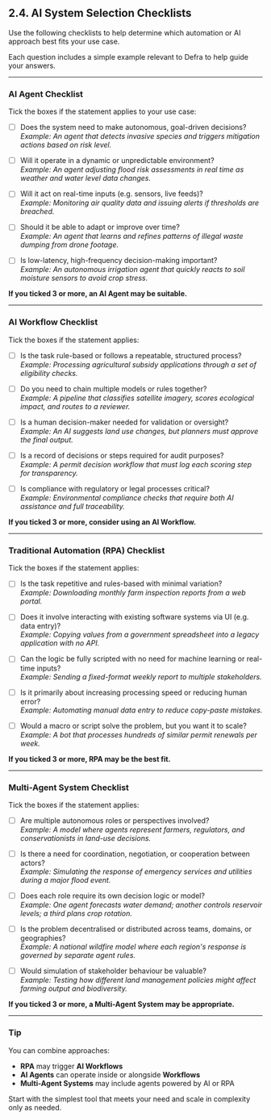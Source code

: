## 2.4. AI System Selection Checklists

Use the following checklists to help determine which automation or AI approach best fits your use case.

Each question includes a simple example relevant to Defra to help guide your answers.

---

### AI Agent Checklist

Tick the boxes if the statement applies to your use case:

- [ ] Does the system need to make autonomous, goal-driven decisions?  
  _Example: An agent that detects invasive species and triggers mitigation actions based on risk level._

- [ ] Will it operate in a dynamic or unpredictable environment?  
  _Example: An agent adjusting flood risk assessments in real time as weather and water level data changes._

- [ ] Will it act on real-time inputs (e.g. sensors, live feeds)?  
  _Example: Monitoring air quality data and issuing alerts if thresholds are breached._

- [ ] Should it be able to adapt or improve over time?  
  _Example: An agent that learns and refines patterns of illegal waste dumping from drone footage._

- [ ] Is low-latency, high-frequency decision-making important?  
  _Example: An autonomous irrigation agent that quickly reacts to soil moisture sensors to avoid crop stress._

**If you ticked 3 or more, an AI Agent may be suitable.**

---

### AI Workflow Checklist

Tick the boxes if the statement applies:

- [ ] Is the task rule-based or follows a repeatable, structured process?  
  _Example: Processing agricultural subsidy applications through a set of eligibility checks._

- [ ] Do you need to chain multiple models or rules together?  
  _Example: A pipeline that classifies satellite imagery, scores ecological impact, and routes to a reviewer._

- [ ] Is a human decision-maker needed for validation or oversight?  
  _Example: An AI suggests land use changes, but planners must approve the final output._

- [ ] Is a record of decisions or steps required for audit purposes?  
  _Example: A permit decision workflow that must log each scoring step for transparency._

- [ ] Is compliance with regulatory or legal processes critical?  
  _Example: Environmental compliance checks that require both AI assistance and full traceability._

**If you ticked 3 or more, consider using an AI Workflow.**

---

### Traditional Automation (RPA) Checklist

Tick the boxes if the statement applies:

- [ ] Is the task repetitive and rules-based with minimal variation?  
  _Example: Downloading monthly farm inspection reports from a web portal._

- [ ] Does it involve interacting with existing software systems via UI (e.g. data entry)?  
  _Example: Copying values from a government spreadsheet into a legacy application with no API._

- [ ] Can the logic be fully scripted with no need for machine learning or real-time inputs?  
  _Example: Sending a fixed-format weekly report to multiple stakeholders._

- [ ] Is it primarily about increasing processing speed or reducing human error?  
  _Example: Automating manual data entry to reduce copy-paste mistakes._

- [ ] Would a macro or script solve the problem, but you want it to scale?  
  _Example: A bot that processes hundreds of similar permit renewals per week._

**If you ticked 3 or more, RPA may be the best fit.**

---

### Multi-Agent System Checklist

Tick the boxes if the statement applies:

- [ ] Are multiple autonomous roles or perspectives involved?  
  _Example: A model where agents represent farmers, regulators, and conservationists in land-use decisions._

- [ ] Is there a need for coordination, negotiation, or cooperation between actors?  
  _Example: Simulating the response of emergency services and utilities during a major flood event._

- [ ] Does each role require its own decision logic or model?  
  _Example: One agent forecasts water demand; another controls reservoir levels; a third plans crop rotation._

- [ ] Is the problem decentralised or distributed across teams, domains, or geographies?  
  _Example: A national wildfire model where each region's response is governed by separate agent rules._

- [ ] Would simulation of stakeholder behaviour be valuable?  
  _Example: Testing how different land management policies might affect farming output and biodiversity._

**If you ticked 3 or more, a Multi-Agent System may be appropriate.**

---

### Tip

You can combine approaches:

- **RPA** may trigger **AI Workflows**
- **AI Agents** can operate inside or alongside **Workflows**
- **Multi-Agent Systems** may include agents powered by AI or RPA

Start with the simplest tool that meets your need and scale in complexity only as needed.